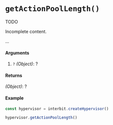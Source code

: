 # `getActionPoolLength()`

<div class="tips danger">
  <p><span></span>TODO</p>
  <p>Incomplete content.</p>
</div>

...

#### Arguments

1. `?` *(Object)*: ?


#### Returns

*(Object)*: ?


#### Example

```js
const hypervisor = interbit.createHypervisor()

hypervisor.getActionPoolLength()
```

